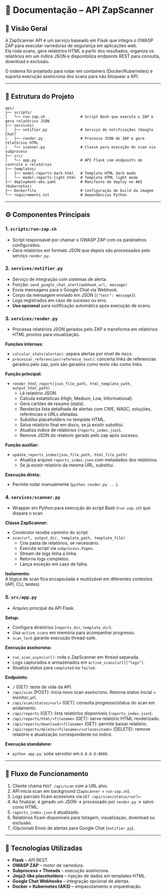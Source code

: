 # 📘 Documentação – API ZapScanner

## 🔎 Visão Geral

A ZapScanner API é um serviço baseado em Flask que integra o OWASP ZAP para executar varreduras de segurança em aplicações web.  
Ela roda scans, gera relatórios HTML a partir dos resultados, organiza os relatórios em um índice JSON e disponibiliza endpoints REST para consulta, download e exclusão.

O sistema foi projetado para rodar em containers (Docker/Kubernetes) e suporta execução assíncrona dos scans para não bloquear a API.

---

## 📂 Estrutura do Projeto

```
api/
├── scripts/
│   └── run-zap.sh                # Script Bash que executa o ZAP e gera relatórios JSON
├── services/
│   ├── notifier.py               # Serviço de notificações (Google Chat)
│   ├── render.py                 # Processa JSON do ZAP e gera relatórios HTML
│   └── scanner.py                # Classe para execução do scan via subprocess
├── src/
│   └── app.py                    # API Flask com endpoints de controle e relatórios
├── templates/
│   ├── model-reports-dark.html   # Template HTML dark mode
│   └── model-reports-light.html  # Template HTML light mode
├── deployment-aks.yaml           # Manifesto de deploy no AKS (Kubernetes)
├── Dockerfile                    # Configuração de build da imagem
└── requirements.txt              # Dependências Python
```

---

## ⚙️ Componentes Principais

### 1. `scripts/run-zap.sh`
- Script responsável por chamar o OWASP ZAP com os parâmetros configurados.
- Gera relatórios em formato JSON que depois são processados pelo serviço `render.py`.

### 2. `services/notifier.py`
- Serviço de integração com sistemas de alerta.
- Função: `send_google_chat_alert(webhook_url, message)`
- Envia mensagens para o Google Chat via Webhook.
- Corpo da mensagem enviado em JSON (`{"text": message}`).
- Logs registrados em caso de sucesso ou erro.
- **Uso opcional** para notificação automática após execução de scans.

### 3. `services/render.py`
- Processa relatórios JSON gerados pelo ZAP e transforma em relatórios HTML prontos para visualização.

**Funções internas:**
- `calcular_stats(alertas)`: separa alertas por nível de risco.
- `processar_referencias(reference_text)`: concerta links de referencias gerados pelo zap, pois são gerados como texto não como links.

**Função principal:**
- `render_html_report(json_file_path, html_template_path, output_html_path)`
  - Lê relatório JSON.
  - Calcula estatísticas (High, Medium, Low, Informational).
  - Gera cartões de resumo (stats).
  - Renderiza lista detalhada de alertas com CWE, WASC, soluções, referências e URLs afetadas.
  - Substitui placeholders no template HTML.
  - Salva relatório final em disco, se já existir substitui.
  - Atualiza índice de relatórios (`reports_index.json`).
  - Remove JSON do relatorio gerado pelo zap após sucesso.

**Função auxiliar:**
- `update_reports_index(json_file_path, html_file_path)`
  - Atualiza arquivo `reports_index.json` com metadados dos relatórios.
  - Se já existir relatório da mesma URL, substitui.

**Execução direta:**
- Permite rodar manualmente (`python render.py ...`).

### 4. `services/scanner.py`
- Wrapper em Python para execução do script Bash (`run-zap.sh`) que dispara o scan.

**Classe ZapScanner:**
- Construtor recebe caminho do script.
- `scan(url, output_dir, template_path, template_file)`
  - Cria pasta de relatórios, se necessário.
  - Executa script via `subprocess.Popen`.
  - Stream de logs linha a linha.
  - Retorna logs completos.
  - Lança exceção em caso de falha.

**Isolamento:**  
A lógica de scan fica encapsulada e reutilizável em diferentes contextos (API, CLI, testes).

### 5. `src/app.py`
- Arquivo principal da API Flask.

**Setup:**
- Configura diretórios (`reports_dir`, `template_dir`).
- Usa `active_scans` em memória para acompanhar progresso.
- `scan_lock` garante execução thread-safe.

**Execução assíncrona:**
- `run_scan_async(url)`: roda o ZapScanner em thread separada.
- Logs capturados e armazenados em `active_scans[url]["logs"]`.
- Atualiza status para `completed` ou `failed`.

**Endpoints:**
- `/` (GET): teste de vida da API.
- `/api/scan` (POST): inicia novo scan assíncrono. Retorna status inicial + monitor_url.
- `/api/scan/status/<url>` (GET): consulta progresso/status do scan em andamento.
- `/api/reports` (GET): lista relatórios disponíveis (`reports_index.json`).
- `/api/reports/html/<filename>` (GET): serve relatório HTML renderizado.
- `/api/reports/download/<filename>` (GET): permite baixar relatório.
- `/api/reports/delete/<filename>/<urlexecutado>` (DELETE): remove relatório e atualização correspondente no índice.

**Execução standalone:**
- `python app.py`: sobe servidor em `0.0.0.0:8080`.

---

## 🔐 Fluxo de Funcionamento

1. Cliente chama `POST /api/scan` com a URL alvo.
2. API inicia scan em background (`ZapScanner` + `run-zap.sh`).
3. Logs parciais ficam acessíveis via `GET /api/scan/status/<url>`.
4. Ao finalizar, é gerado um JSON → processado por `render.py` → salvo como HTML.
5. `reports_index.json` é atualizado.
6. Relatórios ficam disponíveis para listagem, visualização, download ou exclusão.
7. (Opcional) Envio de alertas para Google Chat (`notifier.py`).

---

## 🚀 Tecnologias Utilizadas

- **Flask** – API REST.
- **OWASP ZAP** – motor de varredura.
- **Subprocess + Threads** – execução assíncrona.
- **Jinja2-like placeholders** – injeção de dados em templates HTML.
- **Google Chat Webhooks** – integração opcional de alertas.
- **Docker + Kubernetes (AKS)** – empacotamento e orquestração.